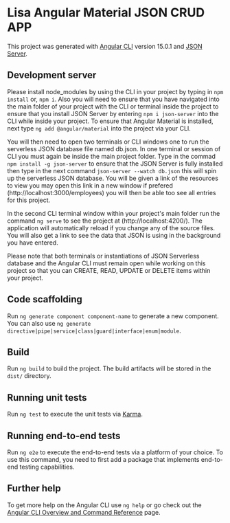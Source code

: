 # Lisa Angular Material JSON CRUD APP

This project was generated with [Angular CLI](https://github.com/angular/angular-cli) version 15.0.1 and [JSON Server](https://www.npmjs.com/package/json-server).

## Development server
Please install node_modules by using the CLI in your project by typing in `npm install` or, `npm i`.
Also you will need to ensure that you have navigated into the main folder of your project with the CLI or terminal inside the project to ensure that you install JSON Server by entering `npm i json-server` into the CLI while inside your project. To ensure that Angular Material is installed, next type `ng add @angular/material` into the project via your CLI.

You will then need to open two terminals or CLI windows one to run the serverless JSON database file named db.json. In one terminal or session of CLI you must again be inside the main project folder. Type in the commad `npm install -g json-server` to ensure that the JSON Server is fully installed then type in the next command `json-server --watch db.json` this will spin up the serverless JSON database. You will be given a link of the resources to view you may open this link in a new window if prefered (http://localhost:3000/employees) you will then be able too see all entries for this project.

In the second CLI terminal window within your project's main folder run the command `ng serve` to see the project at (http://localhost:4200/). The application will automatically reload if you change any of the source files. You will also get a link to see the data that JSON is using in the background you have entered.

Please note that both terminals or instantiations of JSON Serverless database and the Angular CLI must remain open while working on this project so that you can CREATE, READ, UPDATE or DELETE items within your project.

## Code scaffolding

Run `ng generate component component-name` to generate a new component. You can also use `ng generate directive|pipe|service|class|guard|interface|enum|module`.

## Build

Run `ng build` to build the project. The build artifacts will be stored in the `dist/` directory.

## Running unit tests

Run `ng test` to execute the unit tests via [Karma](https://karma-runner.github.io).

## Running end-to-end tests

Run `ng e2e` to execute the end-to-end tests via a platform of your choice. To use this command, you need to first add a package that implements end-to-end testing capabilities.

## Further help

To get more help on the Angular CLI use `ng help` or go check out the [Angular CLI Overview and Command Reference](https://angular.io/cli) page.
